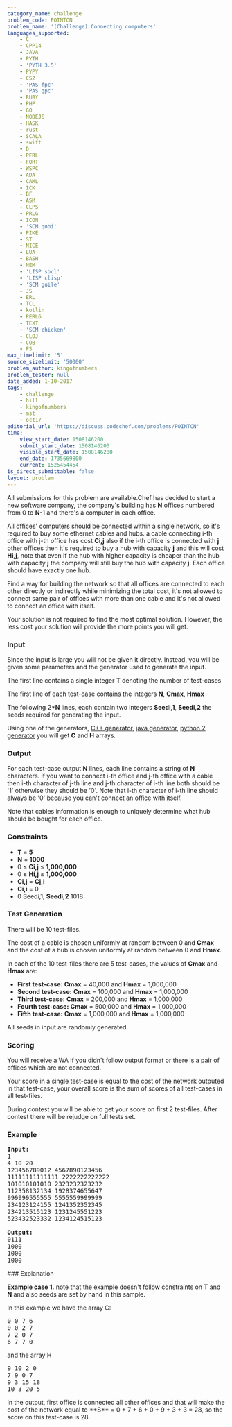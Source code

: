 ```yaml
---
category_name: challenge
problem_code: POINTCN
problem_name: '(Challenge) Connecting computers'
languages_supported:
    - C
    - CPP14
    - JAVA
    - PYTH
    - 'PYTH 3.5'
    - PYPY
    - CS2
    - 'PAS fpc'
    - 'PAS gpc'
    - RUBY
    - PHP
    - GO
    - NODEJS
    - HASK
    - rust
    - SCALA
    - swift
    - D
    - PERL
    - FORT
    - WSPC
    - ADA
    - CAML
    - ICK
    - BF
    - ASM
    - CLPS
    - PRLG
    - ICON
    - 'SCM qobi'
    - PIKE
    - ST
    - NICE
    - LUA
    - BASH
    - NEM
    - 'LISP sbcl'
    - 'LISP clisp'
    - 'SCM guile'
    - JS
    - ERL
    - TCL
    - kotlin
    - PERL6
    - TEXT
    - 'SCM chicken'
    - CLOJ
    - COB
    - FS
max_timelimit: '5'
source_sizelimit: '50000'
problem_author: kingofnumbers
problem_tester: null
date_added: 1-10-2017
tags:
    - challenge
    - hill
    - kingofnumbers
    - mst
    - oct17
editorial_url: 'https://discuss.codechef.com/problems/POINTCN'
time:
    view_start_date: 1508146200
    submit_start_date: 1508146200
    visible_start_date: 1508146200
    end_date: 1735669800
    current: 1525454454
is_direct_submittable: false
layout: problem
---
```

All submissions for this problem are available.Chef has decided to start a new software company, the company's building has **N** offices numbered from 0 to **N**-1 and there's a computer in each office.

All offices' computers should be connected within a single network, so it's required to buy some ethernet cables and hubs. a cable connecting i-th office with j-th office has cost **Ci,j** also if the i-th office is connected with **j** other offices then it's required to buy a hub with capacity **j** and this will cost **Hi,j**, note that even if the hub with higher capacity is cheaper than the hub with capacity **j** the company will still buy the hub with capacity **j**. Each office should have exactly one hub.

Find a way for building the network so that all offices are connected to each other directly or indirectly while minimizing the total cost, it's not allowed to connect same pair of offices with more than one cable and it's not allowed to connect an office with itself.

Your solution is not required to find the most optimal solution. However, the less cost your solution will provide the more points you will get.

### Input

Since the input is large you will not be given it directly. Instead, you will be given some parameters and the generator used to generate the input.

The first line contains a single integer **T** denoting the number of test-cases

The first line of each test-case contains the integers **N**, **Cmax**, **Hmax**

The following 2\***N** lines, each contain two integers **Seedi,1**, **Seedi,2** the seeds required for generating the input.

Using one of the generators, [C++ generator](https://codechef_shared.s3.amazonaws.com/download/upload/OCT17/cppgen.cpp), [java generator](https://www.codechef.com/viewplaintext/15648975), [python 2 generator](https://codechef_shared.s3.amazonaws.com/download/upload/OCT17/pygen.py) you will get **C** and **H** arrays.

### Output

For each test-case output **N** lines, each line contains a string of **N** characters. if you want to connect i-th office and j-th office with a cable then i-th character of j-th line and j-th character of i-th line both should be '1' otherwise they should be '0'. Note that i-th character of i-th line should always be '0' because you can't connect an office with itself.

Note that cables information is enough to uniquely determine what hub should be bought for each office.

### Constraints

- **T** = **5**
- **N** = **1000**
- 0 ≤ **Ci,j** ≤ **1,000,000**
- 0 ≤ **Hi,j** ≤ **1,000,000**
- **Ci,j** = **Cj,i**
- **Ci,i** = 0
- 0 Seedi,1, **Seedi,2** 1018

### Test Generation

There will be 10 test-files.

The cost of a cable is chosen uniformly at random between 0 and **Cmax** and the cost of a hub is chosen uniformly at random between 0 and **Hmax**.

In each of the 10 test-files there are 5 test-cases, the values of **Cmax** and **Hmax** are:

- **First test-case:** **Cmax** = 40,000 and **Hmax** = 1,000,000
- **Second test-case:** **Cmax** = 100,000 and **Hmax** = 1,000,000
- **Third test-case:** **Cmax** = 200,000 and **Hmax** = 1,000,000
- **Fourth test-case:** **Cmax** = 500,000 and **Hmax** = 1,000,000
- **Fifth test-case:** **Cmax** = 1,000,000 and **Hmax** = 1,000,000

All seeds in input are randomly generated.

### Scoring

You will receive a WA if you didn't follow output format or there is a pair of offices which are not connected.

 Your score in a single test-case is equal to the cost of the network outputed in that test-case, your overall score is the sum of scores of all test-cases in all test-files.

During contest you will be able to get your score on first 2 test-files. After contest there will be rejudge on full tests set.

### Example

<pre><b>Input:</b>
1
4 10 20
123456789012 4567890123456
11111111111111 2222222222222
101010101010 2323232323232
112358132134 1928374655647
999999555555 5555559999999
234123124155 1241352352345
234213515123 1231245551223
523432523332 1234124515123

<b>Output:</b>
0111
1000
1000
1000
</pre>### Explanation

**Example case 1.** note that the example doesn't follow constraints on **T** and **N** and also seeds are set by hand in this sample.

In this example we have the array C:

<pre>
0 0 7 6
0 0 2 7
7 2 0 7
6 7 7 0
</pre>and the array H

<pre>
9 10 2 0
7 9 0 7
9 3 15 18
10 3 20 5
</pre>In the output, first office is connected all other offices and that will make the cost of the network equal to **S** = 0 + 7 + 6 + 0 + 9 + 3 + 3 = 28, so the score on this test-case is 28.
